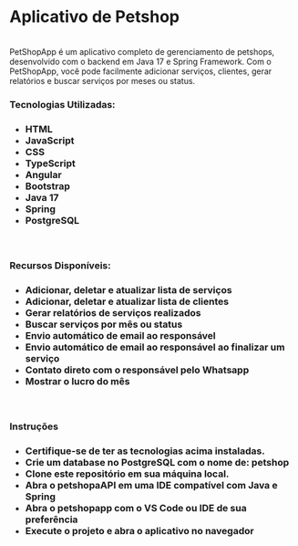 <h1> Aplicativo de Petshop </h1>
<br>
<span> PetShopApp é um aplicativo completo de gerenciamento de petshops, desenvolvido com o backend em Java 17 e Spring Framework. Com o PetShopApp, você pode facilmente adicionar serviços, clientes, gerar relatórios e buscar serviços por meses ou status.</span>
<br>
<h3>Tecnologias Utilizadas:<h3/>
 <ul>
    <li>HTML</li>
    <li>JavaScript</li>
    <li>CSS</li>
    <li>TypeScript</li>
    <li>Angular</li>
    <li>Bootstrap</li>
    <li>Java 17</li>
    <li>Spring</li>
    <li>PostgreSQL</li>
</ul>
 <br>
 <h3>Recursos Disponíveis:<h3/>
<ul>
    <li>Adicionar, deletar e atualizar lista de serviços</li>
    <li>Adicionar, deletar e atualizar lista de clientes</li>
    <li>Gerar relatórios de serviços realizados</li>
    <li>Buscar serviços por mês ou status</li>
    <li>Envio automático de email ao responsável</li>
    <li>Envio automático de email ao responsável ao finalizar um serviço</li>
    <li>Contato direto com o responsável pelo Whatsapp </li>
    <li>Mostrar o lucro do mês </li>
    
</ul>
<br>
<h3>Instruções<h3/> 
 <ul>
    <li>Certifique-se de ter as tecnologias acima instaladas.</li>
    <li>Crie um database no PostgreSQL com o nome de: petshop </li>
    <li>Clone este repositório em sua máquina local.</li>
    <li>Abra o petshopaAPI em uma IDE compatível com Java e Spring</li>
    <li>Abra o petshopapp com o VS Code ou IDE de sua preferência</li>
    <li>Execute o projeto e abra o aplicativo no navegador</li>
</ul>



